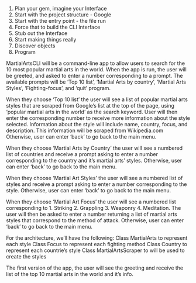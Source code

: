 1. Plan your gem, imagine your Interface
2. Start with the project structure - Google
3. Start with the entry point - the file run
4. Force that to build the CLI Interface
5. Stub out the Interface
6. Start making things really
7. Discover objects
8. Program


MartialArtsCLI will be a command-line app to allow users to search for the 10 most popular martial arts in the world. When the app is run, the user will be greeted, and asked to enter a number corresponding to a prompt. The available prompts will be ‘Top 10 list’, ‘Martial Arts by country’, ‘Martial Arts Styles’, ‘Fighting-focus’, and ‘quit’ program.

When they choose ‘Top 10 list’ the user will see a list of popular martial arts styles that are scraped from Google’s list at the top of the page, using ‘popular martial arts in the world’ as the search keyword.  User will then enter the corresponding number to receive more information about the style selected. Information about the style will include name, country, focus, and description. This information will be scraped from Wikipedia.com Otherwise, user can enter ‘back’ to go back to the main menu.

When they choose ‘Martial Arts by Country’ the user will see a numbered list of countries and receive a prompt asking to enter a number corresponding to the country and it’s martial arts’ styles.  Otherwise, user can enter ‘back’ to go back to the main menu.

When they choose ‘Martial Art Styles’ the user will see a numbered list of styles and receive a prompt asking to enter a number corresponding to the style. Otherwise, user can enter ‘back’ to go back to the main menu.

When they choose ‘Martial Art Focus’ the user will see a numbered list corresponding to 1. Striking  2.  Grappling 3. Weaponry  4. Meditation. The user will then be asked to enter a number returning a list of martial arts styles that correspond to the method of attack. Otherwise, user can enter ‘back’ to go back to the main menu.

For the architecture, we’ll have the following:
	Class MartialArts to represent each style
	Class Focus to represent each fighting method
	Class Country to represent each countrie’s style
	Class MartialArtsScraper to will be used to create the styles


The first version of the app, the user will see the greeting and receive the list of the top 10 martial arts in the world and it’s info.
